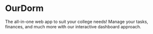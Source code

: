 # OurDorm
The all-in-one web app to suit your college needs! Manage your tasks, finances, and much more with our interactive dashboard approach.
